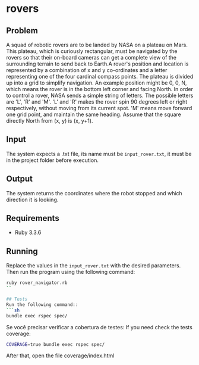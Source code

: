 # rovers

## Problem
A squad of robotic rovers are to be landed by NASA on a plateau on Mars. This plateau, which is curiously rectangular,
must be navigated by the rovers so that their on-board cameras can get a complete view of the surrounding terrain to 
send back to Earth.A rover's position and location is represented by a combination of x and y co-ordinates and a letter 
representing one of the four cardinal compass points. The plateau is divided up into a grid to simplify navigation. 
An example position might be 0, 0, N, which means the rover is in the bottom left corner and facing North. In order to 
control a rover, NASA sends a simple string of letters. The possible letters are 'L', 'R' and 'M'. 'L' and 'R' makes the
rover spin 90 degrees left or right respectively, without moving from its current spot. 'M' means move forward one grid 
point, and maintain the same heading.
Assume that the square directly North from (x, y) is (x, y+1). 

## Input
The system expects a .txt file, its name must be `input_rover.txt`, it must be in the project folder before execution.

## Output
The system returns the coordinates where the robot stopped and which direction it is looking.

## Requirements
* Ruby 3.3.6

## Running
Replace the values in the `input_rover.txt` with the desired parameters.
Then run the program using the following command:
```sh 
ruby rover_navigator.rb
``

## Tests
Run the following command::
```sh
bundle exec rspec spec/
```

Se você precisar verificar a cobertura de testes:
If you need check the tests coverage:
```sh
COVERAGE=true bundle exec rspec spec/
```
After that, open the file coverage/index.html
